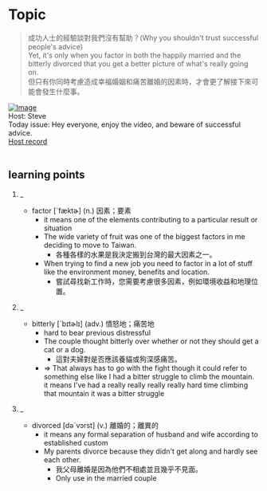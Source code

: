 # Topic

> 成功人士的經驗談對我們沒有幫助？(Why you shouldn't trust successful people's advice) <br>
> Yet, it's only when you factor in both the happily married and the bitterly divorced that you get a better picture of what's really going on. <br>
> 但只有你同時考慮造成幸福婚姻和痛苦離婚的因素時，才會更了解接下來可能會發生什麼事。 <br>

[![Image](https://cdn.voicetube.com/assets/thumbnails/1k7jeQQdqPA.jpg)](https://www.youtube.com/embed/1k7jeQQdqPA?rel=0&showinfo=0&cc_load_policy=0&controls=1&autoplay=1&iv_load_policy=3&playsinline=1&wmode=transparent&start=199&end=208&enablejsapi=1&origin=https://tw.voicetube.com&widgetid=1)<br>
Host: Steve
<br>Today issue: Hey everyone, enjoy the video, and beware of successful advice.
<br>
[Host record](https://cdn.voicetube.com/tmp/everyday_records/stephen_vt_44701/3523.mp3)
<br><br>
## learning points
1. _
	* factor  [ˋfæktɚ] (n.) 因素；要素
		- it means one of the elements contributing to a particular result or situation
		- The wide variety of fruit was one of the biggest factors in me deciding to move to Taiwan.
			+ 各種各樣的水果是我決定搬到台灣的最大因素之一。
		- When trying to find a new job you need to factor in a lot of stuff like the environment money, benefits and location.
			+ 嘗試尋找新工作時，您需要考慮很多因素，例如環境收益和地理位置。

2. _
	* bitterly  [ˋbɪtɚlɪ] (adv.) 憤怒地；痛苦地
		- hard to bear previous distressful
		- The couple thought bitterly over whether or not they should get a cat or a dog.
			+ 這對夫婦對是否應該養貓或狗深感痛苦。
		- => That always has to go with the fight though it could refer to something else like I had a bitter struggle to climb the mountain. it means I've had a really really really really hard time climbing that mountain it was a bitter struggle

3. _
	* divorced  [dəˋvɔrst] (v.) 離婚的；離異的
		- it means any formal separation of husband and wife according to established custom
		- My parents divorce because they didn't get along and hardly see each other.
			+ 我父母離婚是因為他們不相處並且幾乎不見面。
			+ Only use in the married couple
